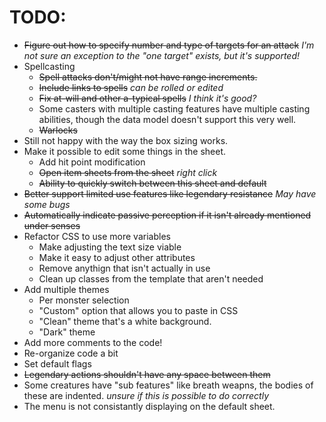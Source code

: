 # TODO:
- ~~Figure out how to specify number and type of targets for an attack~~ *I'm not sure an exception to the "one target" exists, but it's supported!*
- Spellcasting
	- ~~Spell attacks don't/might not have range increments.~~
	- ~~Include links to spells~~ *can be rolled or edited*
	- ~~Fix ~~at-will~~ and other a-typical spells~~ *I think it's good?*
	- Some casters with multiple casting features have multiple casting abilities, though the data model doesn't support this very well.
	- ~~Warlocks~~
- Still not happy with the way the box sizing works.
- Make it possible to edit some things in the sheet.
	- Add hit point modification
	- ~~Open item sheets from the sheet~~ *right click*
	- ~~Ability to quickly switch between this sheet and default~~
- ~~Better support limited use features like legendary resistance~~ *May have some bugs*
- ~~Automatically indicate passive perception if it isn't already mentioned under senses~~
- Refactor CSS to use more variables
	- Make adjusting the text size viable
	- Make it easy to adjust other attributes
	- Remove anythign that isn't actually in use
	- Clean up classes from the template that aren't needed
- Add multiple themes
	- Per monster selection
	- "Custom" option that allows you to paste in CSS
	- "Clean" theme that's a white background.
	- "Dark" theme
- Add more comments to the code!
- Re-organize code a bit
- Set default flags
- ~~Legendary actions shouldn't have any space between them~~
- Some creatures have "sub features" like breath weapns, the bodies of these are indented. *unsure if this is possible to do correctly*
- The menu is not consistantly displaying on the default sheet.
